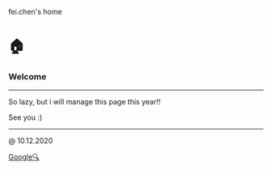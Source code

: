 ﻿fei.chen's home
# 🏠
### Welcome 

---
So lazy, but i will manage this page this year!!

See you :)

---
@ 10.12.2020

[Google🔍](https://google.com)
